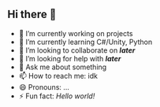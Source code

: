 ## Hi there 👋

- 🔭 I’m currently working on projects
- 🌱 I’m currently learning C#/Unity, Python
- 👯 I’m looking to collaborate on ***later***
- 🤔 I’m looking for help with ***later***
- 💬 Ask me about something
- 📫 How to reach me: idk
- 😄 Pronouns: ...
- ⚡ Fun fact: *Hello world!*

